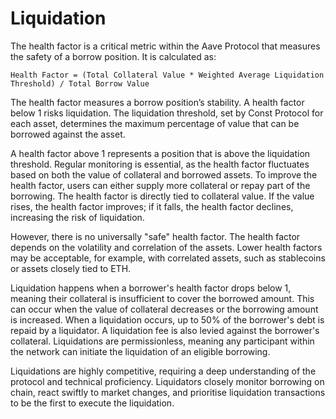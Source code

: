 # Liquidation

The health factor is a critical metric within the Aave Protocol that measures the safety of a borrow position. It is calculated as:

`Health Factor = (Total Collateral Value * Weighted Average Liquidation Threshold) / Total Borrow Value`

The health factor measures a borrow position’s stability. A health factor below 1 risks liquidation. The liquidation threshold, set by Const Protocol for each asset, determines the maximum percentage of value that can be borrowed against the asset.

A health factor above 1 represents a position that is above the liquidation threshold. Regular monitoring is essential, as the health factor fluctuates based on both the value of collateral and borrowed assets. To improve the health factor, users can either supply more collateral or repay part of the borrowing. The health factor is directly tied to collateral value. If the value rises, the health factor improves; if it falls, the health factor declines, increasing the risk of liquidation.

However, there is no universally "safe" health factor. The health factor depends on the volatility and correlation of the assets. Lower health factors may be acceptable, for example, with correlated assets, such as stablecoins or assets closely tied to ETH.

Liquidation happens when a borrower's health factor drops below 1, meaning their collateral is insufficient to cover the borrowed amount. This can occur when the value of collateral decreases or the borrowing amount is increased. When a liquidation occurs, up to 50% of the borrower's debt is repaid by a liquidator. A liquidation fee is also levied against the borrower's collateral. Liquidations are permissionless, meaning any participant within the network can initiate the liquidation of an eligible borrowing.

Liquidations are highly competitive, requiring a deep understanding of the protocol and technical proficiency. Liquidators closely monitor borrowing on chain, react swiftly to market changes, and prioritise liquidation transactions to be the first to execute the liquidation.
